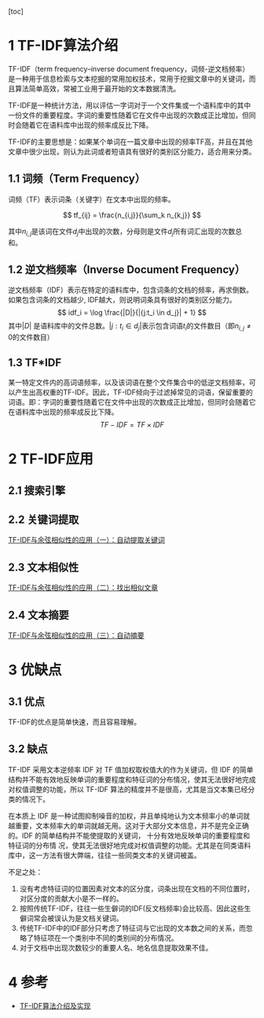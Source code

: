 [toc]

# 1 TF-IDF算法介绍

TF-IDF（term frequency–inverse document frequency，词频-逆文档频率）是一种用于信息检索与文本挖掘的常用加权技术，常用于挖掘文章中的关键词，而且算法简单高效，常被工业用于最开始的文本数据清洗。

TF-IDF是一种统计方法，用以评估一字词对于一个文件集或一个语料库中的其中一份文件的重要程度。字词的重要性随着它在文件中出现的次数成正比增加，但同时会随着它在语料库中出现的频率成反比下降。

TF-IDF的主要思想是：如果某个单词在一篇文章中出现的频率TF高，并且在其他文章中很少出现，则认为此词或者短语具有很好的类别区分能力，适合用来分类。

## 1.1 词频（Term Frequency）
词频（TF）表示词条（关键字）在文本中出现的频率。

$$
tf_{ij} = \frac{n_{i,j}}{\sum_k n_{k,j}}
$$

 其中$n_{i,j}$是该词在文件$d_j$中出现的次数，分母则是文件$d_j$所有词汇出现的次数总和。

## 1.2 逆文档频率（Inverse Document Frequency）

逆文档频率（IDF）表示在特定的语料库中，包含词条的文档的频率，再求倒数。如果包含词条的文档越少, IDF越大，则说明词条具有很好的类别区分能力。
$$
idf_i = \log \frac{|D|}{|{j:t_i \in d_j}| + 1}
$$
其中$|D|$ 是语料库中的文件总数。$|{j:t_i \in d_j}|$表示包含词语$t_i$的文件数目（即$n_{i,j} \neq 0$的文件数目）

## 1.3 TF*IDF

某一特定文件内的高词语频率，以及该词语在整个文件集合中的低逆文档频率，可以产生出高权重的TF-IDF。因此，TF-IDF倾向于过滤掉常见的词语，保留重要的词语。即：字词的重要性随着它在文件中出现的次数成正比增加，但同时会随着它在语料库中出现的频率成反比下降。
$$
TF-IDF = TF \times IDF
$$

# 2 TF-IDF应用

## 2.1 搜索引擎

## 2.2 关键词提取

[TF-IDF与余弦相似性的应用（一）：自动提取关键词](http://www.ruanyifeng.com/blog/2013/03/tf-idf.html)

## 2.3 文本相似性

[TF-IDF与余弦相似性的应用（二）：找出相似文章](http://www.ruanyifeng.com/blog/2013/03/cosine_similarity.html)

## 2.4 文本摘要

[TF-IDF与余弦相似性的应用（三）：自动摘要](http://www.ruanyifeng.com/blog/2013/03/automatic_summarization.html)

# 3 优缺点

## 3.1 优点

TF-IDF的优点是简单快速，而且容易理解。

## 3.2 缺点

TF-IDF 采用文本逆频率 IDF 对 TF 值加权取权值大的作为关键词，但 IDF 的简单结构并不能有效地反映单词的重要程度和特征词的分布情况，使其无法很好地完成对权值调整的功能，所以 TF-IDF 算法的精度并不是很高，尤其是当文本集已经分类的情况下。

在本质上 IDF 是一种试图抑制噪音的加权，并且单纯地认为文本频率小的单词就越重要，文本频率大的单词就越无用。这对于大部分文本信息，并不是完全正确的。IDF 的简单结构并不能使提取的关键词， 十分有效地反映单词的重要程度和特征词的分布情 况，使其无法很好地完成对权值调整的功能。尤其是在同类语料库中，这一方法有很大弊端，往往一些同类文本的关键词被盖。

不足之处：

1. 没有考虑特征词的位置因素对文本的区分度，词条出现在文档的不同位置时，对区分度的贡献大小是不一样的。
2. 按照传统TF-IDF，往往一些生僻词的IDF(反文档频率)会比较高、因此这些生僻词常会被误认为是文档关键词。
3. 传统TF-IDF中的IDF部分只考虑了特征词与它出现的文本数之间的关系，而忽略了特征项在一个类别中不同的类别间的分布情况。
4. 对于文档中出现次数较少的重要人名、地名信息提取效果不佳。

# 4 参考

- [TF-IDF算法介绍及实现](https://blog.csdn.net/asialee_bird/article/details/81486700)
